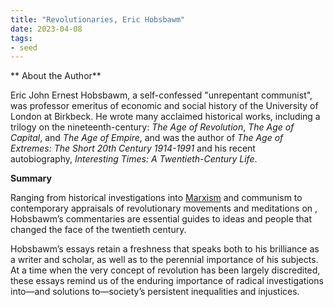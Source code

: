 ```yaml
---
title: "Revolutionaries, Eric Hobsbawm"
date: 2023-04-08
tags:
- seed
---
```

** About the Author**

Eric John Ernest Hobsbawm, a self-confessed "unrepentant communist", was professor emeritus of economic and social history of the University of London at Birkbeck. He wrote many acclaimed historical works, including a trilogy on the nineteenth-century: _The Age of Revolution_, _The Age of Capital_, and _The Age of Empire_, and was the author of _The Age of Extremes: The Short 20th Century 1914-1991_ and his recent autobiography, _Interesting Times: A Twentieth-Century Life_.

**Summary**

Ranging from historical investigations into [Marxism](/notes/Marxism.md) and communism to contemporary appraisals of revolutionary movements and meditations on , Hobsbawm’s commentaries are essential guides to ideas and people that changed the face of the twentieth century.

Hobsbawm’s essays retain a freshness that speaks both to his brilliance as a writer and scholar, as well as to the perennial importance of his subjects. At a time when the very concept of revolution has been largely discredited, these essays remind us of the enduring importance of radical investigations into—and solutions to—society’s persistent inequalities and injustices.


